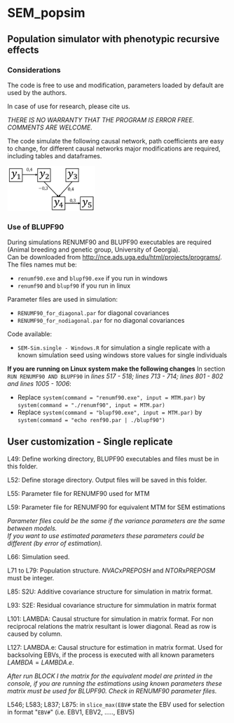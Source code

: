 # SEM_popsim

## Population simulator with phenotypic recursive effects

### Considerations

The code is free to use and modification, parameters loaded by default are used by the authors.

In case of use for research, please cite us.

*THERE IS NO WARRANTY THAT THE PROGRAM IS ERROR FREE. COMMENTS ARE WELCOME.*

The code simulate the following causal network, path coefficients are easy to change, for different causal networks major modifications are required, including tables and dataframes.

<img src='images/network.jpg' width='200'>

### Use of BLUPF90
During simulations RENUMF90 and BLUPF90 executables are required (Animal breeding and genetic group, University of Georgia).   
Can be downloaded from http://nce.ads.uga.edu/html/projects/programs/.  
The files names mut be:
- `renumf90.exe` and `blupf90.exe` if you run in windows
- `renumf90` and `blupf90` if you run in linux
  
Parameter files are used in simulation:  
- `RENUMF90_for_diagonal.par` for diagonal covariances  
- `RENUMF90_for_nodiagonal.par` for no diagonal covariances
  
Code available:  
- `SEM-Sim.single - Windows.R` for simulation a single replicate with a known simulation seed using windows store values for single individuals

**If you are running on Linux system make the following changes**
In section `RUN RENUMF90 AND BLUPF90` in *lines 517 - 518; lines 713 - 714; lines 801 - 802 and lines 1005 - 1006*:    
- Replace `system(command = "renumf90.exe", input = MTM.par)` by `system(command = "./renumf90", input = MTM.par)` 
- Replace `system(command = "blupf90.exe", input = MTM.par)` by `system(command = "echo renf90.par | ./blupf90")`

## User customization - Single replicate

L49: Define working directory, BLUPF90 executables and files must be in this folder.

L52: Define storage directory. Output files will be saved in this folder.

L55: Parameter file for RENUMF90 used for MTM

L59: Parameter file for RENUMF90 for equivalent MTM for SEM estimations

*Parameter files could be the same if the variance parameters are the same between models.*  
*If you want to use estimated parameters these parameters could be different (by error of estimation).*

L66: Simulation seed.

L71 to L79: Population structure. $NVAC$x$PREPOSH$ and $NTOR$x$PREPOSM$ must be integer.

L85: S2U: Additive covariance structure for simulation in matrix format.

L93: S2E: Residual covariance structure for simmulation in matrix format

L101: LAMBDA: Causal structure for simulation in matrix format. For non reciprocal relations the matrix resultant is lower diagonal. Read as row is caused by column.

L127: LAMBDA.e: Causal structure for estimation in matrix format. Used for backsolving EBVs, if the process is executed with all known parameters $LAMBDA=LAMBDA.e$.

*After run BLOCK I the matrix for the equivalent model are printed in the console, if you are running the estimations using known parameters these matrix must be used for BLUPF90. Check in RENUMF90 parameter files.*

L546; L583; L837; L875: in `slice_max(EBV#` state the EBV used for selection in format "`EBV#`" (i.e. EBV1, EBV2, ....., EBV5)
